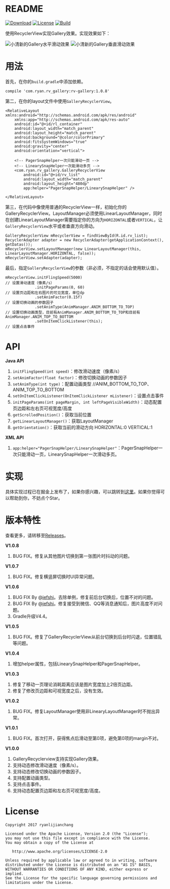 # README #

[![Download](https://img.shields.io/badge/Download-1.0.7-blue.svg)](https://bintray.com/ryanlijianchang/maven/RecyclerView-Gallery)
[![License](https://img.shields.io/badge/license-Apache2.0-green.svg)](https://github.com/ryanlijianchang/Recyclerview-Gallery)
[![Build](https://img.shields.io/circleci/project/github/RedSparr0w/node-csgo-parser.svg)](https://github.com/ryanlijianchang/Recyclerview-Gallery)

使用RecyclerView实现Gallery效果。实现效果如下：

![小清新的Gallery水平滑动效果](https://user-gold-cdn.xitu.io/2017/12/13/1604f61b7219464a?w=201&h=358&f=gif&s=3031397)
![小清新的Gallery垂直滑动效果](https://user-gold-cdn.xitu.io/2017/12/13/1604f61b781841cc?w=206&h=366&f=gif&s=2045166)

# 用法 #

首先，在你的`build.gradle`中添加依赖。

    compile 'com.ryan.rv_gallery:rv-gallery:1.0.8'

第二，在你的layout文件中使用`GalleryRecyclerView`。

	<RelativeLayout xmlns:android="http://schemas.android.com/apk/res/android"
	    xmlns:app="http://schemas.android.com/apk/res-auto"
	    android:id="@+id/rl_container"
	    android:layout_width="match_parent"
	    android:layout_height="match_parent"
	    android:background="@color/colorPrimary"
	    android:fitsSystemWindows="true"
	    android:gravity="center"
	    android:orientation="vertical">
	
		<!-- PagerSnapHelper一次只能滑动一页 -->
		<!-- LinearySnapHelper一次能滑动多页 -->
	    <com.ryan.rv_gallery.GalleryRecyclerView
	        android:id="@+id/rv_list"
	        android:layout_width="match_parent"
	        android:layout_height="480dp"
        	app:helper="PagerSnapHelper/LinearySnapHelper" />

	</RelativeLayout>

第三，在代码中像使用普通的RecyclerView一样，初始化你的GalleryRecyclerView。LayoutManager必须使用LinearLayoutManager，同时在创建LinearLayoutManager需要指定你的方向为`HORIZONTAL`或者`VERTICAL`，让`GalleryRecyclerView`水平或者垂直方向滑动。

	GalleryRecyclerView mRecyclerView = findViewById(R.id.rv_list);
	RecyclerAdapter adapter = new RecyclerAdapter(getApplicationContext(), getDatas());
	mRecyclerView.setLayoutManager(new LinearLayoutManager(this, LinearLayoutManager.HORIZONTAL, false));
    mRecyclerView.setAdapter(adapter);

最后，指定`GalleryRecyclerView`的参数（非必须，不指定的话会使用默认值）。
	
	mRecyclerView.initFlingSpeed(5000)                                   // 设置滑动速度（像素/s）
	             .initPageParams(0, 60)     							 // 设置页边距和左右图片的可见宽度，单位dp
	             .setAnimFactor(0.15f)                                   // 设置切换动画的参数因子
	             .setAnimType(AnimManager.ANIM_BOTTOM_TO_TOP)            // 设置切换动画类型，目前有AnimManager.ANIM_BOTTOM_TO_TOP和目前有AnimManager.ANIM_TOP_TO_BOTTOM
	             .setOnItemClickListener(this);                          // 设置点击事件

# API #

**Java API**

1. `initFlingSpeed(int speed)`：修改滑动速度（像素/s）
2. `setAnimFactor(float factor)`：修改切换动画的参数因子
3. `setAnimType(int type)`：配置动画类型 //ANIM_BOTTOM_TO_TOP、ANIM_TOP_TO_BOTTOM
4. `setOnItemClickListener(OnItemClickListener mListener)`：设置点击事件
5. `initPageParams(int pageMargin, int leftPageVisibleWidth)`：动态配置页边距和左右页可视宽度/高度
6. `getScrolledPosition()`：获取当前位置
7. `getLinearLayoutManager()`：获取LayoutManager
8. `getOrientation()`：获取当前的滑动方向 HORIZONTAL:0 VERTICAL:1

**XML API**

1. `app:helper="PagerSnapHelper/LinearySnapHelper"`：PagerSnapHelper一次只能滑动一页，LinearySnapHelper一次滑动多页。

# 实现 #

具体实现过程已在掘金上发布了，如果你感兴趣，可以跳转到[这里](https://juejin.im/post/5a30fe5a6fb9a045132ab1bf)。如果你觉得可以帮助到你，不妨点个Star。

# 版本特性 #

查看更多，请转移至[Releases](https://github.com/ryanlijianchang/Recyclerview-Gallery/releases)。

**V1.0.8**
1. BUG FIX。修复从其他图片切换到第一张图片时抖动的问题。

**V1.0.7**
1. BUG FIX。修复横竖屏切换时UI异常问题。

**V1.0.6**

1. BUG FIX By @[jefshi](https://github.com/jefshi)。去除单例，修复前后台切换后，位置不对的问题。
2. BUG FIX By @[jefshi](https://github.com/jefshi)。修复接受到微信、QQ等消息通知后，图片高度不对问题。
3. Gradle升级V4.4。

**V1.0.5**

1. BUG FIX。修复了GalleryRecyclerView从前台切换到后台时闪退，位置错乱等问题。

**V1.0.4**

1. 增加helper属性，包括LinearySnapHelper和PagerSnapHelper。

**V1.0.3**

1. 修复了移动一页理论消耗距离应该是图片宽度加上2倍页边距。
2. 修复了修改页边距和可视宽度之后，没有生效。

**V1.0.2**

1. BUG FIX。修复LayoutManager使用非LinearyLayoutManager时不抛出异常。 

**V1.0.1**

1. BUG FIX。首次打开，获得焦点后滑动至第0项，避免第0项的margin不对。

**V1.0.0**

1. GalleryRecyclerview支持实现Gallery效果。
2. 支持动态修改滑动速度（像素/s）。
3. 支持动态修改切换动画的参数因子。
4. 支持配置动画类型。
5. 支持点击事件。
6. 支持动态配置页边距和左右页可视宽度/高度。



# License #

    
    Copyright 2017 ryanlijianchang
    
    Licensed under the Apache License, Version 2.0 (the "License");
    you may not use this file except in compliance with the License.
    You may obtain a copy of the License at
    
       http://www.apache.org/licenses/LICENSE-2.0
    
    Unless required by applicable law or agreed to in writing, software
    distributed under the License is distributed on an "AS IS" BASIS,
    WITHOUT WARRANTIES OR CONDITIONS OF ANY KIND, either express or implied.
    See the License for the specific language governing permissions and
    limitations under the License.